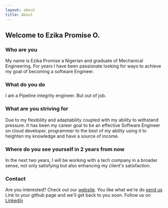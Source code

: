 ```yaml
---
layout: about
title: About
---
```


## Welcome to Ezika Promise O.


### Who are you

My name is Ezika Promise a Nigerian and graduate of Mechanical Engineering. For years I have been passionate looking for ways to achieve my goal of becoming a software Engineer. 


### What do you do

I am a Pipeline integrity engineer. But out of job.


### What are you striving for

Due to my flexibility and adaptability coupled with my ability to withstand pressure. It has been my career goal to be an effective Software Engineer on cloud developer, programmer to the best of my ability using it to heighten my knowledge and have a source of income. 


### Where do you see yourself in 2 years from now

In the next two years, I will be working with  a tech company in a broader sense, not only satisfying but also enhancing my client's satisfaction. 


### Contact 

Are you interested? Check out our [website](http://ezipro.github.io). You like what we're do [send us](https://github.com/ezipro/ezipro.github.io)
Link to your github page and we'll get back to you soon. Follow us on [LinkedIn](https://www.linkedin.com/public-profile)
